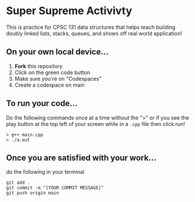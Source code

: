 # Super Supreme Activivty
This is practice for CPSC 131 data structures that helps teach building doubly linked lists, stacks, queues, and shows off real world application!

## On your own local device...
1. **Fork** this repository
2. Click on the green code button
3. Make sure you're on "Codespaces"
4. Create a codespace on main

## To run your code...
Do the following commands once at a time without the ">" or if you see the play button at the top left of your screen while in a `.cpp` file then click run!
```
> g++ main.cpp
> ./a.out
```

## Once you are satisfied with your work...
do the following in your terminal
```
git add .
git commit -m "[YOUR COMMIT MESSAGE]"
git push origin main
```


